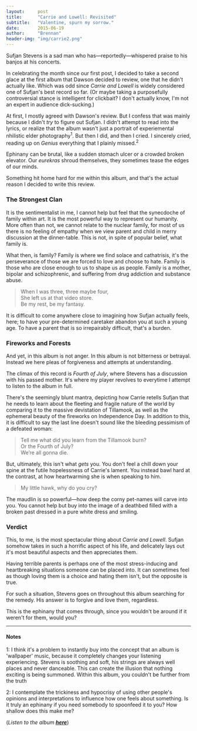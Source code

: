 ```yaml
---
layout:     post
title:      "Carrie and Lowell: Revisited"
subtitle:   "Valentine, spurn my sorrow."
date:       2015-06-19
author:     "Brennan"
header-img: "img/carrie2.png"
---
```


Sufjan Stevens is a sad man who has—reportedly—whispered praise to his banjos at his concerts.

In celebrating the month since our first post, I decided to take a second glace at the first album that Dawson decided to review, one that he didn't actually like. Which was odd since *Carrie and Lowell* is widely considered one of Sufjan's best record so far. (Or maybe taking a purposefully controversial stance is intelligent for clickbait? I don't actually know, I'm not an expert in audience dick-sucking.)

At first, I mostly agreed with Dawson's review. But I confess that was mainly because I didn't *try* to figure out Sufjan. I didn't attempt to read into the lyrics, or realize that the album wasn't just a portrait of experiemental nhilistic elder photography<sup>1</sup>. But then I did, and then I cried. I sincerely cried, reading up on *Genius* everything that I plainly missed.<sup>2</sup>

Ephinany can be brutal, like a sudden stomach ulcer or a crowded broken elevator. Our *eurekras* shroud themselves, they sometimes tease the edges of our minds.

Something hit home hard for me within this album, and that's the actual reason I decided to write this review.

### The Strongest Clan

It is the sentimentalist in me, I cannot help but feel that the synecdoche of family within art. It is the most powerful way to represent our humanity. More often than not, we cannot relate to the nuclear family, for most of us there is no feeling of empathy when we view parent and child in merry discussion at the dinner-table. This is not, in spite of popular belief, what family is. 

What then, is family? Family is where we find solace and cathatrisis, it's the perseverance of those we are forced to love and choose to hate. Family is those who are close enough to us to shape us as people. Family is a mother, bipolar and schizophrenic, and suffering from drug addiction and substance abuse.

> When I was three, three maybe four, <br>
> She left us at that video store. <br>
> Be my rest, be my fantasy. <br>

It is difficult to come anywhere close to imagining how Sufjan actually feels, here; to have your pre-determined caretaker abandon you at such a young age. To have a parent that is so irrepairably difficult, that's a burden.

### Fireworks and Forests

And yet, in this album is not anger. In this album is not bitterness or betrayal. Instead we here pleas of forgiveness and attempts at understanding.

The climax of this record is *Fourth of July*, where Stevens has a discussion with his passed mother. It's where my player revolves to everytime I attempt to listen to the album in full. 

There's the seemingly blunt mantra, depicting how Carrie retells Sufjan that he needs to learn about the fleeting and fragile nature of the world by comparing it to the massive devistation of Tillamook, as well as the ephemeral beauty of the fireworks on Independence Day. In addition to this, it is difficult to say the last line doesn't sound like the bleeding pessimism of a defeated woman:

> Tell me what did you learn from the Tillamook burn? <br>
> Or the Fourth of July? <br>
> We’re all gonna die. <br>

But, ultimately, this isn't what *gets* you. You don't feel a chill down your spine at the futile hopelessness of Carrie's lament. You instead bawl hard at the contrast, at how heartwarming she is when speaking to him.

>My little hawk, why do you cry?

The maudlin is so powerful—how deep the corny pet-names will carve into you. You cannot help but buy into the image of a deathbed filled with a broken past dressed in a pure white dress and smiling.

### Verdict

This, to me, is the most spectacular thing about *Carrie and Lowell*. Sufjan somehow takes in such a horrific aspect of his life, and delicately lays out it's most beautiful aspects and then appreciates them.

Having terrible parents is perhaps one of the most stress-inducing and heartbreaking situations someone can be placed into. It can sometimes feel as though loving them is a choice and hating them isn't, but the opposite is true.

For such a situation, Stevens goes on throughout this album searching for the remedy. His answer is to forgive and love them, regardless. 

This is the ephinany that comes through, since you wouldn't be around if it weren't for them, would you?


<hr>

#### Notes

1: I think it's a problem to instantly buy into the concept that an album is 'wallpaper' music, because it completely changes your listening experiencing. Stevens is soothing and soft, his strings are always well places and never danceable. This can create the illusion that nothing exciting is being summoned. Within this album, you couldn't be further from the truth

2: I contemplate the trickiness and hypocrisy of using other people's opinions and interpretations to influence how one feels about something. Is it truly an ephinany if you need somebody to spoonfeed it to you? How shallow does this make me?

(*Listen to the album [**here**](https://www.youtube.com/watch?v=iGeeboRPZ4s)*)


